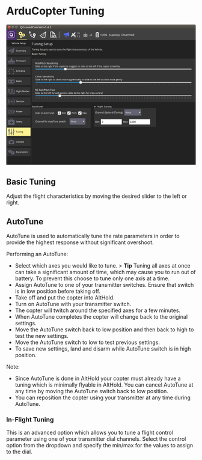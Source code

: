 # ArduCopter Tuning

![ArduCopter Tuning Page](../../../assets/setup/tuning/arducopter.png)

## Basic Tuning

Adjust the flight characteristics by moving the desired slider to the left or right.

## AutoTune

AutoTune is used to automatically tune the rate parameters in order to provide the highest response without significant overshoot.

Performing an AutoTune:

* Select which axes you would like to tune. > **Tip** Tuning all axes at once can take a significant amount of time, which may cause you to run out of battery. To prevent this choose to tune only one axis at a time. 
* Assign AutoTune to one of your transmitter switches. Ensure that switch is in low position before taking off.
* Take off and put the copter into AltHold.
* Turn on AutoTune with your transmitter switch.
* The copter will twitch around the specified axes for a few minutes.
* When AutoTune completes the copter will change back to the original settings.
* Move the AutoTune switch back to low position and then back to high to test the new settings.
* Move the AutoTune switch to low to test previous settings.
* To save new settings, land and disarm while AutoTune switch is in high position.

Note:

* Since AutoTune is done in AltHold your copter must already have a tuning which is minimally flyable in AltHold. You can cancel AutoTune at any time by moving the AutoTune switch back to low position.
* You can reposition the copter using your transmitter at any time during AutoTune.

### In-Flight Tuning

This is an advanced option which allows you to tune a flight control parameter using one of your transmitter dial channels. Select the control option from the dropdown and specify the min/max for the values to assign to the dial.